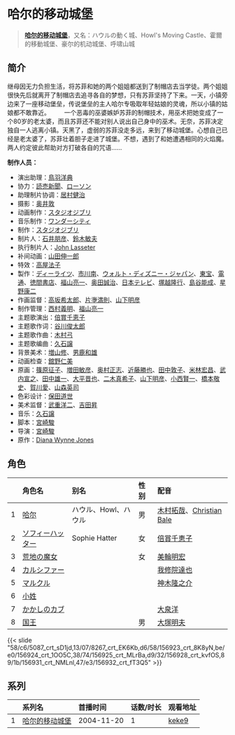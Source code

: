 # 哈尔的移动城堡


> <u>**[哈尔的移动城堡](https://bgm.tv/subject/312)**</u>，又名：ハウルの動く城、Howl's Moving Castle、霍爾的移動城堡、豪尔的机动城堡、呼啸山城

## 简介

继母因无力负担生活，将苏菲和她的两个姐姐都送到了制帽店去当学徒。两个姐姐很快先后就离开了制帽店去追寻各自的梦想，只有苏菲坚持了下来。一天，小镇旁边来了一座移动堡垒，传说堡垒的主人哈尔专吸取年轻姑娘的灵魂，所以小镇的姑娘都不敢靠近。
　　一个恶毒的巫婆嫉妒苏菲的制帽技术，用巫术把她变成了一个80岁的老太婆，而且苏菲还不能对别人说出自己身中的巫术。无奈，苏菲决定独自一人逃离小镇。天黑了，虚弱的苏菲没走多远，来到了移动城堡。心想自己已经是老太婆了，苏菲壮着胆子走进了城堡。不想，遇到了和她遭遇相同的火焰魔。两人约定彼此帮助对方打破各自的咒语……

**制作人员：**
- 演出助理：[鳥羽洋典](https://bgm.tv/person/39868)
- 协力：[読売新聞](https://bgm.tv/person/23147)、[ローソン](https://bgm.tv/person/49530)
- 助理制片协调：[居村健治](https://bgm.tv/person/15786)
- 摄影：[奥井敦](https://bgm.tv/person/1044)
- 动画制作：[スタジオジブリ](https://bgm.tv/person/2216)
- 音乐制作：[ワンダーシティ](https://bgm.tv/person/39707)
- 制作：[スタジオジブリ](https://bgm.tv/person/2216)
- 制片人：[石井朋彦](https://bgm.tv/person/28174)、[鈴木敏夫](https://bgm.tv/person/2215)
- 执行制片人：[John Lasseter](https://bgm.tv/person/22013)
- 补间动画：[山田伸一郎](https://bgm.tv/person/59376)
- 特效：[高屋法子](https://bgm.tv/person/33204)
- 製作：[ディーライツ](https://bgm.tv/person/1641)、[市川南](https://bgm.tv/person/21750)、[ウォルト・ディズニー・ジャパン](https://bgm.tv/person/50996)、[東宝](https://bgm.tv/person/985)、[電通](https://bgm.tv/person/221)、[徳間書店](https://bgm.tv/person/1103)、[福山亮一](https://bgm.tv/person/39716)、[奥田誠治](https://bgm.tv/person/19591)、[日本テレビ](https://bgm.tv/person/492)、[塚越隆行](https://bgm.tv/person/59570)、[島谷能成](https://bgm.tv/person/60290)、[星野康二](https://bgm.tv/person/61544)
- 作画监督：[高坂希太郎](https://bgm.tv/person/1665)、[片塰満則](https://bgm.tv/person/32036)、[山下明彦](https://bgm.tv/person/1417)
- 制作管理：[西村義明](https://bgm.tv/person/26104)、[福山亮一](https://bgm.tv/person/39716)
- 主题歌演出：[倍賞千恵子](https://bgm.tv/person/4504)
- 主题歌作词：[谷川俊太郎](https://bgm.tv/person/14355)
- 主题歌作曲：[木村弓](https://bgm.tv/person/16098)
- 主题歌编曲：[久石譲](https://bgm.tv/person/1638)
- 背景美术：[増山修](https://bgm.tv/person/21629)、[男鹿和雄](https://bgm.tv/person/11681)
- 动画检查：[舘野仁美](https://bgm.tv/person/34701)
- 原画：[篠原征子](https://bgm.tv/person/28966)、[増田敏彦](https://bgm.tv/person/1818)、[奥村正志](https://bgm.tv/person/9239)、[近藤勝也](https://bgm.tv/person/2109)、[田中敦子](https://bgm.tv/person/11679)、[米林宏昌](https://bgm.tv/person/7724)、[武内宣之](https://bgm.tv/person/734)、[田中雄一](https://bgm.tv/person/3611)、[大平晋也](https://bgm.tv/person/11178)、[二木真希子](https://bgm.tv/person/11680)、[山下明彦](https://bgm.tv/person/1417)、[小西賢一](https://bgm.tv/person/2176)、[橋本敬史](https://bgm.tv/person/3426)、[賀川愛](https://bgm.tv/person/2068)、[山森英司](https://bgm.tv/person/21472)
- 色彩设计：[保田道世](https://bgm.tv/person/1510)
- 美术监督：[武重洋二](https://bgm.tv/person/11682)、[吉田昇](https://bgm.tv/person/15473)
- 音乐：[久石譲](https://bgm.tv/person/1638)
- 脚本：[宮崎駿](https://bgm.tv/person/1040)
- 导演：[宮崎駿](https://bgm.tv/person/1040)
- 原作：[Diana Wynne Jones](https://bgm.tv/person/2019)

## 角色

|     |   角色名   |   别名  | 性别 |  配音  |
|:--- |:------  |:----      |:---  |:--   |
| 1 | [哈尔](https://bgm.tv/character/5087) | ハウル、Howl、ハウル | 男 | [木村拓哉](https://bgm.tv/person/4505)、[Christian Bale](https://bgm.tv/person/33363) |
| 2 | [ソフィーハッター](https://bgm.tv/character/8267) | Sophie Hatter | 女 | [倍賞千恵子](https://bgm.tv/person/4504) |
| 3 | [荒地の魔女](https://bgm.tv/character/156923) |  | 女 | [美輪明宏](https://bgm.tv/person/63788) |
| 4 | [カルシファー](https://bgm.tv/character/156924) |  |  | [我修院達也](https://bgm.tv/person/63789) |
| 5 | [マルクル](https://bgm.tv/character/156925) |  |  | [神木隆之介](https://bgm.tv/person/10972) |
| 6 | [小姓](https://bgm.tv/character/156928) |  |  |  |
| 7 | [かかしのカブ](https://bgm.tv/character/156931) |  |  | [大泉洋](https://bgm.tv/person/6102) |
| 8 | [国王](https://bgm.tv/character/156932) |  | 男 | [大塚明夫](https://bgm.tv/person/3832) |

{{< slide "58/c6/5087_crt_sD1jd,13/07/8267_crt_EK6Kb,d6/58/156923_crt_8K8yN,be/e0/156924_crt_1OO5C,38/74/156925_crt_MLrBa,d9/32/156928_crt_kvfOS,89/1b/156931_crt_NMLnl,47/e3/156932_crt_fT3Q5" >}}

## 系列

|     | 系列名     | 首播时间       | 话数/时长 | 观看地址                                                     |
| :-- | :------ | :--------- | :---- | :------------------------------------------------------- |
| 1   |[哈尔的移动城堡](https://bgm.tv/subject/312)| 2004-11-20 | 1     | [keke9](https://www.keke9.app/play/179823-4-271797.html) |



